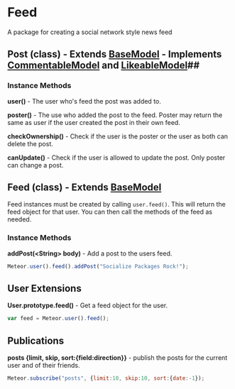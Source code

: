 # Feed #

A package for creating a social network style news feed


## Post (class) - Extends [BaseModel][1] - Implements [CommentableModel][2] and [LikeableModel][3]##

### Instance Methods ###

**user()** - The user who's feed the post was added to.

**poster()** - The use who added the post to the feed. Poster may return the same as user if the user created the post in their own feed.

**checkOwnership()** - Check if the user is the poster or the user as both can delete the post.

**canUpdate()** - Check if the user is allowed to update the post. Only poster can change a post.


## Feed (class) - Extends [BaseModel][1] ##

Feed instances must be created by calling `user.feed()`. This will return the feed object for that user. You can then call the methods of the feed as needed.

### Instance Methods ###

**addPost(&lt;String&gt; body)** - Add a post to the users feed.

```javascript
Meteor.user().feed().addPost("Socialize Packages Rock!");
```

## User Extensions ##

**User.prototype.feed()** - Get a feed object for the user.

```javascript
var feed = Meteor.user().feed();
```


## Publications ##

**posts {limit, skip, sort:{field:direction}}** - publish the posts for the current user and of their friends.

```javascript
Meteor.subscribe("posts", {limit:10, skip:10, sort:{date:-1});
```

[1]: https://github.com/copleykj/socialize-base-model
[2]: https://github.com/copleykj/socialize-commentable
[3]: https://github.com/copleykj/socialize-likeable
